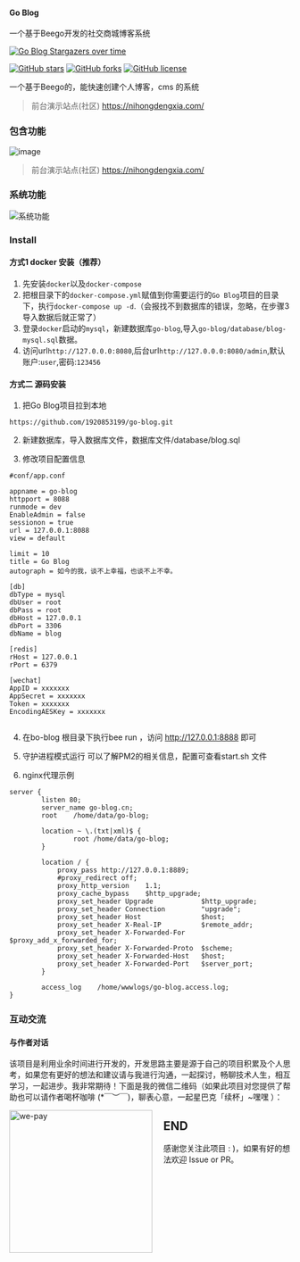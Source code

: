 #### Go Blog 

一个基于Beego开发的社交商城博客系统

[![Go Blog Stargazers over time](https://starchart.cc/1920853199/go-blog.svg)](https://starchart.cc/1920853199/go-blog)

[![GitHub stars](https://img.shields.io/github/stars/1920853199/go-blog)](https://github.com/1920853199/go-blog/stargazers)
[![GitHub forks](https://img.shields.io/github/forks/1920853199/go-blog)](https://github.com/1920853199/go-blog/network)
[![GitHub license](https://img.shields.io/github/license/1920853199/go-blog)](https://github.com/1920853199/go-blog/master/LICENSE)

一个基于Beego的，能快速创建个人博客，cms 的系统
> 前台演示站点(社区) https://nihongdengxia.com/ 

### 包含功能

![image](https://user-images.githubusercontent.com/28426364/128692732-d92d8de8-8174-4447-9be9-57ba14a8de2a.png)

> 前台演示站点(社区) https://nihongdengxia.com/ 


### 系统功能
![系统功能](/系统功能.png "系统功能")

### Install 

#### 方式1 docker 安装（推荐）
1. 先安装`docker`以及`docker-compose`
2. 把根目录下的`docker-compose.yml`赋值到你需要运行的`Go Blog`项目的目录下，执行`docker-compose up -d`.（会报找不到数据库的错误，忽略，在步骤3导入数据后就正常了）
3. 登录`docker`启动的`mysql`，新建数据库`go-blog`,导入`go-blog/database/blog-mysql.sql`数据。
4. 访问url`http://127.0.0.0:8080`,后台url`http://127.0.0.0:8080/admin`,默认账户:`user`,密码:`123456`

#### 方式二 源码安装
1. 把Go Blog项目拉到本地

```
https://github.com/1920853199/go-blog.git
```

2. 新建数据库，导入数据库文件，数据库文件/database/blog.sql

3. 修改项目配置信息

```
#conf/app.conf

appname = go-blog
httpport = 8088
runmode = dev
EnableAdmin = false
sessionon = true
url = 127.0.0.1:8088
view = default

limit = 10
title = Go Blog
autograph = 如今的我，谈不上幸福，也谈不上不幸。

[db]
dbType = mysql
dbUser = root
dbPass = root
dbHost = 127.0.0.1
dbPort = 3306
dbName = blog

[redis]
rHost = 127.0.0.1
rPort = 6379

[wechat]
AppID = xxxxxxx
AppSecret = xxxxxxx
Token = xxxxxxx
EncodingAESKey = xxxxxxx


```

4. 在bo-blog 根目录下执行bee run ，访问 http://127.0.0.1:8888 即可

5. 守护进程模式运行 可以了解PM2的相关信息，配置可查看start.sh 文件

6. nginx代理示例

```
server {
        listen 80;
        server_name go-blog.cn;
        root    /home/data/go-blog;

        location ~ \.(txt|xml)$ {
                root /home/data/go-blog;
        }

        location / {
            proxy_pass http://127.0.0.1:8889;
            #proxy_redirect off;
            proxy_http_version    1.1;
            proxy_cache_bypass    $http_upgrade;
            proxy_set_header Upgrade            $http_upgrade;
            proxy_set_header Connection         "upgrade";
            proxy_set_header Host               $host;
            proxy_set_header X-Real-IP          $remote_addr;
            proxy_set_header X-Forwarded-For    $proxy_add_x_forwarded_for;
            proxy_set_header X-Forwarded-Proto  $scheme;
            proxy_set_header X-Forwarded-Host   $host;
            proxy_set_header X-Forwarded-Port   $server_port;
        }

        access_log    /home/wwwlogs/go-blog.access.log;
}

```

### 互动交流
#### 与作者对话
该项目是利用业余时间进行开发的，开发思路主要是源于自己的项目积累及个人思考，如果您有更好的想法和建议请与我进行沟通，一起探讨，畅聊技术人生，相互学习，一起进步。我非常期待！下面是我的微信二维码（如果此项目对您提供了帮助也可以请作者喝杯咖啡 (*￣︶￣)，聊表心意，一起星巴克「续杯」~嘿嘿 ）：

<div>

<img style="display: block;float: left;padding-right: 20px;" src="https://cdn.learnku.com/uploads/images/202012/23/43046/Fzyua3mXnY.jpeg!large" width="256" alt="we-pay" />
</div>

## END
感谢您关注此项目 : )，如果有好的想法欢迎 Issue or PR。

